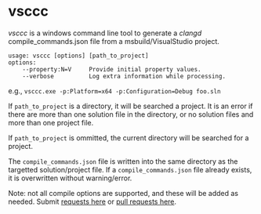 # vsccc

*vsccc* is a windows command line tool to generate a *clangd* compile_commands.json file from a msbuild/VisualStudio project.

```
usage: vsccc [options] [path_to_project]
options:
    --property:N=V     Provide initial property values.
    --verbose          Log extra information while processing.
```

e.g., `vsccc.exe -p:Platform=x64 -p:Configuration=Debug foo.sln`

If `path_to_project` is a directory, it will be searched a project.  It is an error if there are
more than one solution file in the directory, or no solution files and more than one project file.

If `path_to_project` is ommitted, the current directory will be searched for a project.

The `compile_commands.json` file is written into the same directory as the targetted
solution/project file.  If a `compile_commands.json` file already exists, it is overwritten without
warning/error.

Note: not all compile options are supported, and these will be added as needed.  Submit [requests here](../../issues) or [pull requests here](../../pulls).
